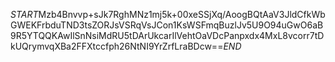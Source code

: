 $START$Mzb4Bnvvp+sJk7RghMNz1mj5k+00xeSSjXq/AoogBQtAaV3JldCfkWbGWEKFrbduTND3tsZORJsVSRqVsJCon1KsWSFmqBuzlJv5U9O94uGwO6aB9R5YTQQKAwIlSnNsiMdRU5tDArUkcarIlVehtOaVDcPanpxdx4MxL8vcorr7tDkUQrymvqXBa2FFXtccfph26NtNI9YrZrfLraBDcw==$END$